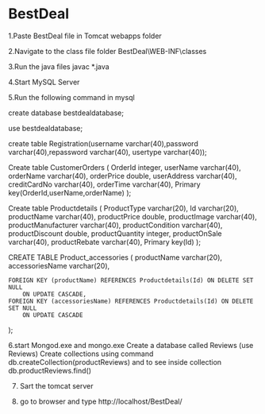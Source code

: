 # BestDeal

1.Paste BestDeal file in Tomcat webapps folder

2.Navigate to the class file folder BestDeal\WEB-INF\classes

3.Run the java files javac *.java

4.Start MySQL Server

5.Run the following command in mysql

create database bestdealdatabase;

use bestdealdatabase;

create table Registration(username varchar(40),password varchar(40),repassword varchar(40),
usertype varchar(40));


Create table CustomerOrders
(
    OrderId integer,
    userName varchar(40),
    orderName varchar(40),
    orderPrice double,
    userAddress varchar(40),
    creditCardNo varchar(40),
    orderTime varchar(40),
    Primary key(OrderId,userName,orderName)
);

Create table Productdetails
(
	ProductType varchar(20),
	Id varchar(20),
	productName varchar(40),
	productPrice double,
	productImage varchar(40),
	productManufacturer varchar(40),
	productCondition varchar(40),
	productDiscount double,
	productQuantity integer,
	productOnSale varchar(40),
	productRebate varchar(40),
	Primary key(Id)
);

CREATE TABLE Product_accessories (
    productName varchar(20),
    accessoriesName  varchar(20),
    

    FOREIGN KEY (productName) REFERENCES Productdetails(Id) ON DELETE SET NULL
        ON UPDATE CASCADE,
    FOREIGN KEY (accessoriesName) REFERENCES Productdetails(Id) ON DELETE SET NULL
        ON UPDATE CASCADE    
);


6.start Mongod.exe and mongo.exe
Create a database called Reviews (use Reviews)
Create collections using command db.createCollection(productReviews) 
and to see inside collection
db.productReviews.find()

7. Sart the tomcat server

8. go to browser and type http://localhost/BestDeal/